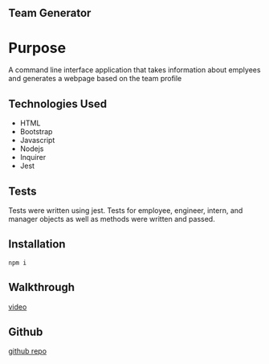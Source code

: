 ## Team Generator

# Purpose 
A command line interface application that takes information about emplyees and generates a webpage based on the team profile

## Technologies Used
* HTML
* Bootstrap
* Javascript
* Nodejs
* Inquirer
* Jest

## Tests
Tests were written using jest. Tests for employee, engineer, intern, and manager objects as well as methods were written and passed.

## Installation 
```
npm i
```

## Walkthrough
[video](https://drive.google.com/file/d/19xbOtX1V-R_bKVlluTnADUnl2Cjk3QL0/view)

## Github
[github repo](https://github.com/chriscarv/team-profile-generator)